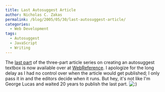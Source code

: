 ```yaml
---
title: Last Autosuggest Article
author: Nicholas C. Zakas
permalink: /blog/2005/05/30/last-autosuggest-article/
categories:
  - Web Development
tags:
  - Autosuggest
  - JavaScript
  - Writing
---
```

The <a title="Creating an Autosuggest Textbox with JavaScript, Part 3" rel="external" href="http://webreference.com/r/pg/javascript/ncz/column3/">last part</a> of the three-part article series on creating an autosuggest textbox is now available over at <a title="WebReference" rel="external" href="http://www.webreference.com">WebReference</a>. I apologize for the long delay as I had no control over when the article would get published; I only pass it in and the editors decide when it runs. But hey, it's not like I'm George Lucas and waited 20 years to publish the last part. <img src="{{site.url}}/blog/wp-includes/images/smilies/icon_smile.gif" alt=":)" class="wp-smiley" />
